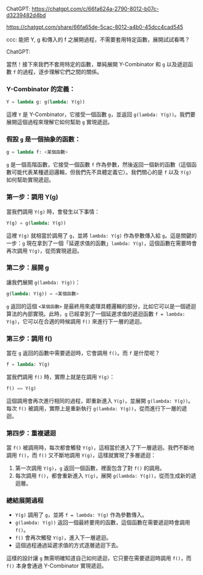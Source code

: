

ChatGPT: https://chatgpt.com/c/66fa624a-2790-8012-b07c-d3239482d4bd

https://chatgpt.com/share/66fa65de-5cac-8012-a4b0-45dcc4cad545

ccc: 能把 Y, g 和傳入的 f 之展開過程，不需要套用特定函數，展開試試看嗎？

ChatGPT:

當然！接下來我們不套用特定的函數，單純展開 Y-Combinator 和 `g` 以及遞迴函數 `f` 的過程，逐步理解它們之間的關係。

### Y-Combinator 的定義：

```python
Y = lambda g: g(lambda: Y(g))
```

這裡 `Y` 是 Y-Combinator，它接受一個函數 `g`，並返回 `g(lambda: Y(g))`。我們要展開這個過程來理解它如何幫助 `g` 實現遞迴。

### 假設 `g` 是一個抽象的函數：

```python
g = lambda f: <某個函數>
```

`g` 是一個高階函數，它接受一個函數 `f` 作為參數，然後返回一個新的函數（這個函數可能代表某種遞迴邏輯，但我們先不具體定義它）。我們關心的是 `f` 以及 `Y(g)` 如何幫助實現遞迴。

### 第一步：調用 Y(g)

當我們調用 `Y(g)` 時，會發生以下事情：

```python
Y(g) = g(lambda: Y(g))
```

這裡 `Y(g)` 就相當於調用了 `g`，並將 `lambda: Y(g)` 作為參數傳入給 `g`。這是關鍵的一步：`g` 現在拿到了一個「延遲求值的函數」`lambda: Y(g)`，這個函數在需要時會再次調用 `Y(g)`，從而實現遞迴。

### 第二步：展開 g

讓我們展開 `g(lambda: Y(g))`：

```python
g(lambda: Y(g)) = <某個函數>
```

`g` 返回的這個 `<某個函數>` 是最終用來處理具體邏輯的部分，比如它可以是一個遞迴算法的內部實現。此時，`g` 已經拿到了一個延遲求值的遞迴函數 `f = lambda: Y(g)`，它可以在合適的時候調用 `f()` 來進行下一層的遞迴。

### 第三步：調用 f()

當在 `g` 返回的函數中需要遞迴時，它會調用 `f()`。而 `f` 是什麼呢？

```python
f = lambda: Y(g)
```

當我們調用 `f()` 時，實際上就是在調用 `Y(g)`：

```python
f() == Y(g)
```

這個調用會再次進行相同的過程，即重新進入 `Y(g)`，並展開 `g(lambda: Y(g))`。每次 `f()` 被調用，實際上是重新執行 `g(lambda: Y(g))`，從而進行下一層的遞迴。

### 第四步：重複遞迴

當 `f()` 被調用時，每次都會觸發 `Y(g)`，這相當於進入了下一層遞迴。我們不斷地調用 `f()`，而 `f()` 又不斷地調用 `Y(g)`，這樣就實現了多層遞迴：

1. 第一次調用 `Y(g)`，`g` 返回一個函數，裡面包含了對 `f()` 的調用。
2. 每次調用 `f()`，都會重新進入 `Y(g)`，展開 `g(lambda: Y(g))`，從而生成新的遞迴層。

### 總結展開過程

- `Y(g)` 調用了 `g`，並將 `f = lambda: Y(g)` 作為參數傳入。
- `g(lambda: Y(g))` 返回一個最終要用的函數，這個函數在需要遞迴時會調用 `f()`。
- `f()` 會再次觸發 `Y(g)`，進入下一層遞迴。
- 這個過程通過延遲求值的方式逐層遞迴下去。

這樣的設計讓 `g` 無需明確知道自己如何遞迴，它只要在需要遞迴時調用 `f()`，而 `f()` 本身會通過 Y-Combinator 實現遞迴。